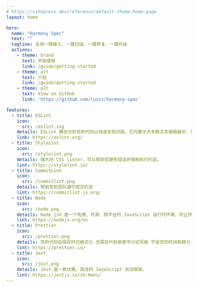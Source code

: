 ```yaml
---
# https://vitepress.dev/reference/default-theme-home-page
layout: home

hero:
  name: "Harmony Spec"
  text: ""
  tagline: 支持一键接入、一键扫描、一键修复、一键升级
  actions:
    - theme: brand
      text: 开始使用
      link: /guide/getting-started
    - theme: alt
      text: 介绍
      link: /guide/getting-started
    - theme: alt
      text: View on GitHub
      link: 'https://github.com/luszz/harmony-spec'

features:
  - title: ESLint
    icon:
      src: /eslint.svg
    details: ESLint 静态分析您的代码以快速发现问题。它内置于大多数文本编辑器中，您可以将 ESLint 作为持续集成管道的一部分运行。
    link: https://eslint.org/
  - title: StyleLint
    icon:
      src: /stylelint.png
    details: 强大的 CSS linter，可以帮助您避免错误并强制执行约定。
    lint: https://stylelint.io/
  - title: CommitLint
    icon:
      src: /commitlint.png
    details: 帮助您的团队遵守提交约定
    lint: https://commitlint.js.org/
  - title: Node
    icon:
      src: /node.png
    details: Node.js® 是一个免费、开源、跨平台的 JavaScript 运行时环境，可让开发人员创建服务器、Web 应用程序、命令行工具和脚本。
    lint: https://nodejs.org/en
  - title: Prettier
    icon:
      src: /prettier.png
    details: 您的代码在保存时已格式化 无需在代码审查中讨论风格 节省您的时间和精力
    lint: https://prettier.io/
  - title: Jest
    icon:
      src: /jest.png
    details: Jest 是一款优雅、简洁的 JavaScript 测试框架。
    lint: https://jestjs.io/zh-Hans/
---
```

